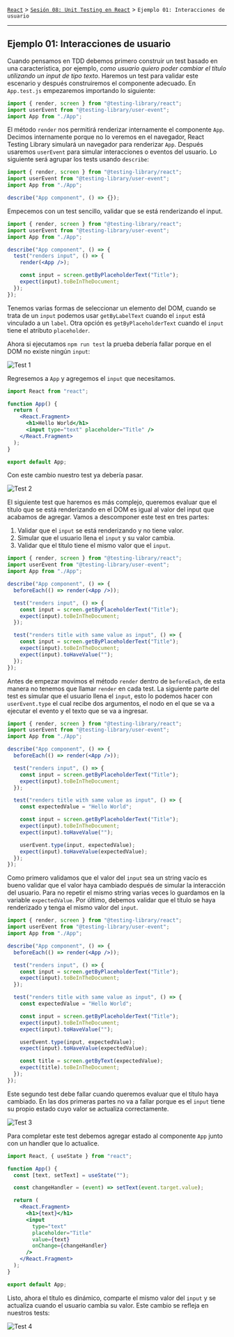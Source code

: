 [`React`](../../README.md) > [`Sesión 08: Unit Testing en React`](../Readme.md) > `Ejemplo 01: Interacciones de usuario`

---

## Ejemplo 01: Interacciones de usuario

Cuando pensamos en TDD debemos primero construir un test basado en una característica, por ejemplo, _como usuario quiero poder cambiar el título utilizando un input de tipo texto_. Haremos un test para validar este escenario y después construiremos el componente adecuado. En `App.test.js` empezaremos importando lo siguiente:

```jsx
import { render, screen } from "@testing-library/react";
import userEvent from "@testing-library/user-event";
import App from "./App";
```

El método `render` nos permitirá renderizar internamente el componente `App`. Decimos internamente porque no lo veremos en el navegador, React Testing Library simulará un navegador para renderizar `App`. Después usaremos `userEvent` para simular interacciones o eventos del usuario. Lo siguiente será agrupar los tests usando `describe`:

```jsx
import { render, screen } from "@testing-library/react";
import userEvent from "@testing-library/user-event";
import App from "./App";

describe("App component", () => {});
```

Empecemos con un test sencillo, validar que se está renderizando el input.

```jsx
import { render, screen } from "@testing-library/react";
import userEvent from "@testing-library/user-event";
import App from "./App";

describe("App component", () => {
  test("renders input", () => {
    render(<App />);

    const input = screen.getByPlaceholderText("Title");
    expect(input).toBeInTheDocument;
  });
});
```

Tenemos varias formas de seleccionar un elemento del DOM, cuando se trata de un `input` podemos usar `getByLabelText` cuando el `input` está vinculado a un `label`. Otra opción es `getByPlaceholderText` cuando el `input` tiene el atributo `placeholder`.

Ahora si ejecutamos `npm run test` la prueba debería fallar porque en el DOM no existe ningún `input`:

![Test 1](./assets/test-1.png)

Regresemos a `App` y agregemos el `input` que necesitamos.

```jsx
import React from "react";

function App() {
  return (
    <React.Fragment>
      <h1>Hello World</h1>
      <input type="text" placeholder="Title" />
    </React.Fragment>
  );
}

export default App;
```

Con este cambio nuestro test ya debería pasar.

![Test 2](./assets/test-2.png)

El siguiente test que haremos es más complejo, queremos evaluar que el título que se está renderizando en el DOM es igual al valor del input que acabamos de agregar. Vamos a descomponer este test en tres partes:

1. Validar que el `input` se está renderizando y no tiene valor.
2. Simular que el usuario llena el `input` y su valor cambia.
3. Validar que el título tiene el mismo valor que el `input`.

```jsx
import { render, screen } from "@testing-library/react";
import userEvent from "@testing-library/user-event";
import App from "./App";

describe("App component", () => {
  beforeEach(() => render(<App />));

  test("renders input", () => {
    const input = screen.getByPlaceholderText("Title");
    expect(input).toBeInTheDocument;
  });

  test("renders title with same value as input", () => {
    const input = screen.getByPlaceholderText("Title");
    expect(input).toBeInTheDocument;
    expect(input).toHaveValue("");
  });
});
```

Antes de empezar movimos el método `render` dentro de `beforeEach`, de esta manera no tenemos que llamar `render` en cada test. La siguiente parte del test es simular que el usuario llena el `input`, esto lo podemos hacer con `userEvent.type` el cual recibe dos argumentos, el nodo en el que se va a ejecutar el evento y el texto que se va a ingresar.

```jsx
import { render, screen } from "@testing-library/react";
import userEvent from "@testing-library/user-event";
import App from "./App";

describe("App component", () => {
  beforeEach(() => render(<App />));

  test("renders input", () => {
    const input = screen.getByPlaceholderText("Title");
    expect(input).toBeInTheDocument;
  });

  test("renders title with same value as input", () => {
    const expectedValue = "Hello World";

    const input = screen.getByPlaceholderText("Title");
    expect(input).toBeInTheDocument;
    expect(input).toHaveValue("");

    userEvent.type(input, expectedValue);
    expect(input).toHaveValue(expectedValue);
  });
});
```

Como primero validamos que el valor del `input` sea un string vacío es bueno validar que el valor haya cambiado después de simular la interacción del usuario. Para no repetir el mismo string varias veces lo guardamos en la variable `expectedValue`. Por último, debemos validar que el título se haya renderizado y tenga el mismo valor del `input`.

```jsx
import { render, screen } from "@testing-library/react";
import userEvent from "@testing-library/user-event";
import App from "./App";

describe("App component", () => {
  beforeEach(() => render(<App />));

  test("renders input", () => {
    const input = screen.getByPlaceholderText("Title");
    expect(input).toBeInTheDocument;
  });

  test("renders title with same value as input", () => {
    const expectedValue = "Hello World";

    const input = screen.getByPlaceholderText("Title");
    expect(input).toBeInTheDocument;
    expect(input).toHaveValue("");

    userEvent.type(input, expectedValue);
    expect(input).toHaveValue(expectedValue);

    const title = screen.getByText(expectedValue);
    expect(title).toBeInTheDocument;
  });
});
```

Este segundo test debe fallar cuando queremos evaluar que el título haya cambiado. En las dos primeras partes no va a fallar porque es el `input` tiene su propio estado cuyo valor se actualiza correctamente.

![Test 3](./assets/test-3.png)

Para completar este test debemos agregar estado al componente `App` junto con un handler que lo actualice.

```jsx
import React, { useState } from "react";

function App() {
  const [text, setText] = useState("");

  const changeHandler = (event) => setText(event.target.value);

  return (
    <React.Fragment>
      <h1>{text}</h1>
      <input
        type="text"
        placeholder="Title"
        value={text}
        onChange={changeHandler}
      />
    </React.Fragment>
  );
}

export default App;
```

Listo, ahora el título es dinámico, comparte el mismo valor del `input` y se actualiza cuando el usuario cambia su valor. Este cambio se refleja en nuestros tests:

![Test 4](./assets/test-4.png)
